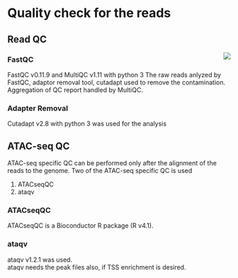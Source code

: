 # Quality check for the reads

## Read QC

<img align="right"  src="https://github.com/RadPa/ATAC-seq/blob/main/pre-analysis/FastQC/qc.png"> 

### FastQC

FastQC v0.11.9 and MultiQC v1.11 with python 3
The raw reads anlyzed by FastQC, adaptor removal tool, cutadapt used to remove the contamination.
Aggregation of QC report handled by MultiQC.

### Adapter Removal
Cutadapt v2.8 with python 3 was used for the analysis

## ATAC-seq QC

ATAC-seq specific QC can be performed only after the alignment of the reads to the genome.
Two of the ATAC-seq specific QC is used
  1. ATACseqQC
  2. ataqv                                   

### ATACseqQC

ATACseqQC is a Bioconductor R package (R v4.1). 

### ataqv

ataqv v1.2.1 was used.\
ataqv needs the peak files also, if TSS enrichment is desired.
